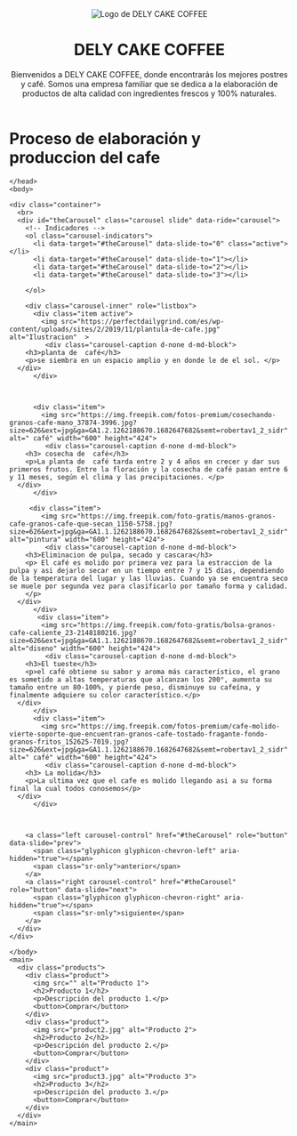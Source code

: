 <!DOCTYPE html>
<html>
  <head>
    <meta charset="UTF-8">
    <title>DELY CAKE COFFEE</title>
    <link rel="stylesheet" href="style.css">
   
  </head>
  <body>
    <header>
      <div class="header-logo">
        <img src="https://static.vecteezy.com/system/resources/previews/005/502/749/original/sketch-illustration-cup-of-coffee-line-art-design-big-collection-isolated-on-white-background-vector.jpg" alt="Logo de DELY CAKE COFFEE">
        <h1>DELY CAKE COFFEE</h1>
      </div>
      <div class="header-intro">
        <p>Bienvenidos a DELY CAKE COFFEE, donde encontrarás los mejores postres y café. Somos una empresa familiar que se dedica a la elaboración de productos de alta calidad con ingredientes frescos y 100% naturales.</p>
      </div>
    </header>
    <h1>Proceso de elaboración y produccion del cafe</h1>
    <head>
      <title>Carousel/Slideshow</title>
      <meta charset="utf-8">
      <meta name="viewport" content="width=device-width, initial-scale=1">
      <link rel="stylesheet" href="https://maxcdn.bootstrapcdn.com/bootstrap/3.3.7/css/bootstrap.min.css">
      <script src="https://ajax.googleapis.com/ajax/libs/jquery/3.1.1/jquery.min.js"></script>
      <script src="https://maxcdn.bootstrapcdn.com/bootstrap/3.3.7/js/bootstrap.min.js"></script>
    
    </head>
    <body>
    
    <div class="container">
      <br>
      <div id="theCarousel" class="carousel slide" data-ride="carousel">
        <!-- Indicadores -->
        <ol class="carousel-indicators">
          <li data-target="#theCarousel" data-slide-to="0" class="active"></li>
          <li data-target="#theCarousel" data-slide-to="1"></li>
          <li data-target="#theCarousel" data-slide-to="2"></li>
          <li data-target="#theCarousel" data-slide-to="3"></li>
          
        </ol>
    
        <div class="carousel-inner" role="listbox">
          <div class="item active">
            <img src="https://perfectdailygrind.com/es/wp-content/uploads/sites/2/2019/11/plantula-de-cafe.jpg" alt="Ilustracion"  > 
             <div class="carousel-caption d-none d-md-block">
        <h3>planta de  café</h3>
        <p>se siembra en un espacio amplio y en donde le de el sol. </p>
      </div>
          </div>
    
         
        
          <div class="item">
            <img src="https://img.freepik.com/fotos-premium/cosechando-granos-cafe-mano_37874-3996.jpg?size=626&ext=jpg&ga=GA1.2.1262188670.1682647682&semt=robertav1_2_sidr" alt=" café" width="600" height="424"> 
             <div class="carousel-caption d-none d-md-block">
        <h3> cosecha de  café</h3>
        <p>La planta de  café tarda entre 2 y 4 años en crecer y dar sus primeros frutos. Entre la floración y la cosecha de café pasan entre 6 y 11 meses, según el clima y las precipitaciones. </p>
      </div>
          </div>
    
         <div class="item">
            <img src="https://img.freepik.com/foto-gratis/manos-granos-cafe-granos-cafe-que-secan_1150-5758.jpg?size=626&ext=jpg&ga=GA1.1.1262188670.1682647682&semt=robertav1_2_sidr" alt="pintura" width="600" height="424">
             <div class="carousel-caption d-none d-md-block">
        <h3>Eliminacion de pulpa, secado y cascara</h3>
        <p> El café es molido por primera vez para la estraccion de la pulpa y asi dejarlo secar en un tiempo entre 7 y 15 días, dependiendo de la temperatura del lugar y las lluvias. Cuando ya se encuentra seco se muele por segunda vez para clasificarlo por tamaño forma y calidad.
        </p>
      </div>
          </div>
           <div class="item">
            <img src="https://img.freepik.com/foto-gratis/bolsa-granos-cafe-caliente_23-2148180216.jpg?size=626&ext=jpg&ga=GA1.1.1262188670.1682647682&semt=robertav1_2_sidr" alt="diseno" width="600" height="424"> 
             <div class="carousel-caption d-none d-md-block">
        <h3>El tueste</h3>
        <p>el café obtiene su sabor y aroma más característico, el grano es sometido a altas temperaturas que alcanzan los 200°, aumenta su tamaño entre un 80-100%, y pierde peso, disminuye su cafeína, y finalmente adquiere su color característico.</p>
      </div>
          </div>
          <div class="item">
            <img src="https://img.freepik.com/fotos-premium/cafe-molido-vierte-soporte-que-encuentran-granos-cafe-tostado-fragante-fondo-granos-fritos_152625-7019.jpg?size=626&ext=jpg&ga=GA1.1.1262188670.1682647682&semt=robertav1_2_sidr" alt=" café" width="600" height="424"> 
             <div class="carousel-caption d-none d-md-block">
        <h3> La molida</h3>
        <p>La ultima vez que el cafe es molido llegando asi a su forma final la cual todos conosemos</p>
      </div>
          </div>
    
    
    
        <a class="left carousel-control" href="#theCarousel" role="button" data-slide="prev">
          <span class="glyphicon glyphicon-chevron-left" aria-hidden="true"></span>
          <span class="sr-only">anterior</span>
        </a>
        <a class="right carousel-control" href="#theCarousel" role="button" data-slide="next">
          <span class="glyphicon glyphicon-chevron-right" aria-hidden="true"></span>
          <span class="sr-only">siguiente</span>
        </a>
      </div>
    </div>
    
    </body>
    <main>
      <div class="products">
        <div class="product">
          <img src="" alt="Producto 1">
          <h2>Producto 1</h2>
          <p>Descripción del producto 1.</p>
          <button>Comprar</button>
        </div>
        <div class="product">
          <img src="product2.jpg" alt="Producto 2">
          <h2>Producto 2</h2>
          <p>Descripción del producto 2.</p>
          <button>Comprar</button>
        </div>
        <div class="product">
          <img src="product3.jpg" alt="Producto 3">
          <h2>Producto 3</h2>
          <p>Descripción del producto 3.</p>
          <button>Comprar</button>
        </div>
      </div>
    </main>
  </body>
</html>
